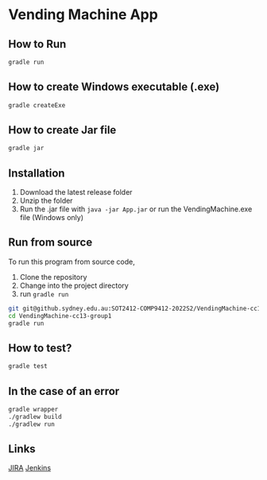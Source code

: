 # Vending Machine App
## How to Run
```bash
gradle run
```
## How to create Windows executable (.exe)
```bash
gradle createExe
```
## How to create Jar file
```bash
gradle jar
```
## Installation
1. Download the latest release folder
2. Unzip the folder
3. Run the .jar file with `java -jar App.jar` or run the VendingMachine.exe file (Windows only)

## Run from source
To run this program from source code,
1. Clone the repository
2. Change into the project directory
3. run `gradle run`
```bash
git git@github.sydney.edu.au:SOT2412-COMP9412-2022S2/VendingMachine-cc13-group1.git
cd VendingMachine-cc13-group1
gradle run
```
## How to test?
```bash
gradle test
```

## In the case of an error
```bash
gradle wrapper
./gradlew build
./gradlew run
```
## Links
[JIRA](https://huangdarin.atlassian.net/jira/software/projects/SVM/boards/1)
[Jenkins](http://157.245.145.163:8080/job/vending-machine/)
